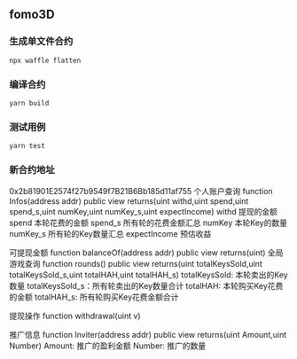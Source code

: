 ## fomo3D
### 生成单文件合约
``` shell
npx waffle flatten

```

### 编译合约
``` shell
yarn build

```


### 测试用例
``` shell
yarn test

```
### 新合约地址
0x2b81901E2574f27b9549f7B21B6Bb185d11af755
个人账户查询
function Infos(address addr) public view returns(uint withd,uint spend,uint spend_s,uint numKey,uint numKey_s,uint expectIncome)
withd 提现的金额
spend 本轮花费的金额
spend_s 所有轮的花费金额汇总
numKey 本轮Key的数量
numKey_s 所有轮的Key数量汇总
expectIncome 预估收益 

可提现金额
function balanceOf(address addr) public view returns(uint)
全局游戏查询
function rounds() public view returns(uint totalKeysSold,uint totalKeysSold_s,uint totalHAH,uint totalHAH_s) 
totalKeysSold: 本轮卖出的Key数量
totalKeysSold_s：所有轮卖出的Key数量合计
totalHAH: 本轮购买Key花费的金额
totalHAH_s:  所有轮购买Key花费金额合计

提现操作
function withdrawal(uint v)

推广信息
function Inviter(address addr) public view returns(uint Amount,uint Number)
Amount: 推广的盈利金额
Number: 推广的数量
